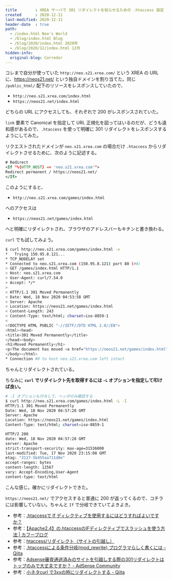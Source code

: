 ```yaml
---
title        : XREA サーバで 301 リダイレクトを知らせるための .htaccess 設定
created      : 2020-12-11
last-modified: 2020-12-11
header-date  : true
path:
  - /index.html Neo's World
  - /blog/index.html Blog
  - /blog/2020/index.html 2020年
  - /blog/2020/12/index.html 12月
hidden-info:
  original-blog: Corredor
---
```


コレまで自分が使っていた `http://neo.s21.xrea.com/` という XREA の URL に、<https://neos21.net/> という独自ドメインを割り当てた。同じ `/public_html/` 配下のリソースをレスポンスしていたので、

- `http://neo.s21.xrea.com/index.html`
- `https://neos21.net/index.html`

どちらの URL にアクセスしても、それぞれで 200 がレスポンスされていた。

`link` 要素で Canonical を指定して URL 正規化を図ってはいるのだが、どうも違和感があるので、`.htaccess` を使って明確に 301 リダイレクトをレスポンスするようにしてみた。

リクエストされたドメインが `neo.s21.xrea.com` の場合だけ `.htaccess` からリダイレクトさせるために、次のように記述する。

```xml
# Redirect
<If "%{HTTP_HOST} == 'neo.s21.xrea.com'">
Redirect permanent / https://neos21.net/
</If>
```

このようにすると、

- `http://neo.s21.xrea.com/games/index.html`

へのアクセスは

- `https://neos21.net/games/index.html`

へと明確にリダイレクトされ、ブラウザのアドレスバーもキチンと書き換わる。

`curl` でも試してみよう。

```bash
$ curl http://neo.s21.xrea.com/games/index.html -v
*   Trying 150.95.8.121...
* TCP_NODELAY set
* Connected to neo.s21.xrea.com (150.95.8.121) port 80 (#0)
> GET /games/index.html HTTP/1.1
> Host: neo.s21.xrea.com
> User-Agent: curl/7.54.0
> Accept: */*
> 
< HTTP/1.1 301 Moved Permanently
< Date: Wed, 18 Nov 2020 04:53:58 GMT
< Server: Apache
< Location: https://neos21.net/games/index.html
< Content-Length: 243
< Content-Type: text/html; charset=iso-8859-1
< 
<!DOCTYPE HTML PUBLIC "-//IETF//DTD HTML 2.0//EN">
<html><head>
<title>301 Moved Permanently</title>
</head><body>
<h1>Moved Permanently</h1>
<p>The document has moved <a href="https://neos21.net/games/index.html">here</a>.</p>
</body></html>
* Connection #0 to host neo.s21.xrea.com left intact
```

ちゃんとリダイレクトされている。

ちなみに **`curl` でリダイレクト先を取得するには `-L` オプションを指定して叩けば良い。**

```bash
# -I オプションも付与して、ヘッダのみ確認する
$ curl http://neo.s21.xrea.com/games/index.html -L -I
HTTP/1.1 301 Moved Permanently
Date: Wed, 18 Nov 2020 04:57:28 GMT
Server: Apache
Location: https://neos21.net/games/index.html
Content-Type: text/html; charset=iso-8859-1

HTTP/2 200
date: Wed, 18 Nov 2020 04:57:28 GMT
server: Apache
strict-transport-security: max-age=31536000
last-modified: Tue, 17 Nov 2020 23:15:08 GMT
etag: "3117-5b455aa711d8e"
accept-ranges: bytes
content-length: 12567
vary: Accept-Encoding,User-Agent
content-type: text/html
```

こんな感じ。確かにリダイレクトできた。

`https://neos21.net/` でアクセスすると普通に 200 が返ってくるので、コチラには影響していない。ちゃんと `If` で分岐できていてよきよき。

- 参考：[.htaccessで If ディレクティブを使用するにはどうすればよいですか？](https://qastack.jp/server/238832/how-should-i-use-the-if-directive-in-htaccess)
- 参考：[【Apache2.4】の.htaccessのIFディレクティブでスラッシュを使う方法 | カフーブログ](https://kahoo.blog/apache2-4-if-directive-slash-code/)
- 参考：[htaccess/リダイレクト（サイトの引越し）](https://htaccess.cman.jp/explain/redirect.html)
- 参考：[.htaccessによる条件分岐(mod_rewrite) プログラマらしく書くには - Qiita](https://qiita.com/chr/items/5cbf79f0cfa98f1b4fa7)
- 参考：[Adsense審査通過済みのサイトを引越しする際の301リダイレクトはトップのみで大丈夫ですか？ - AdSense Community](https://support.google.com/adsense/thread/13954381?hl=ja)
- 参考：[小ネタcurl で3xxの時にリダイレクトする - Qiita](https://qiita.com/toshihirock/items/58c64ad1762a5068a71a)
